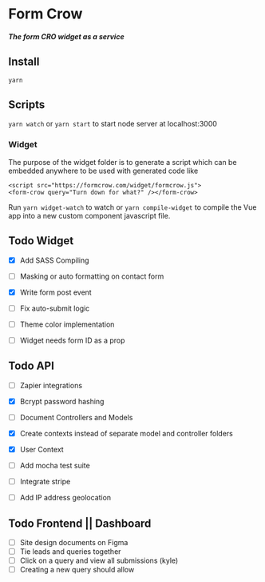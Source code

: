 # Form Crow
##### The form CRO widget as a service

## Install
`yarn`
## Scripts
`yarn watch` or `yarn start` to start node server at localhost:3000

### Widget
The purpose of the widget folder is to generate a script which can be embedded anywhere to be used with generated code like

```
<script src="https://formcrow.com/widget/formcrow.js">
<form-crow query="Turn down for what?" /></form-crow>
```

Run `yarn widget-watch` to watch or `yarn compile-widget` to compile the Vue app into a new custom component javascript file.


## Todo Widget

- [x] Add SASS Compiling
- [ ] Masking or auto formatting on contact form
- [x] Write form post event
- [ ] Fix auto-submit logic
- [ ] Theme color implementation
- [ ] Widget needs form ID as a prop


## Todo API
- [ ] Zapier integrations
- [x] Bcrypt password hashing
- [ ] Document Controllers and Models
- [x] Create contexts instead of separate model and controller folders
- [x] User Context
- [ ] Add mocha test suite
- [ ] Integrate stripe
- [ ] Add IP address geolocation


## Todo Frontend || Dashboard
- [ ] Site design documents on Figma
- [ ] Tie leads and queries together
- [ ] Click on a query and view all submissions (kyle)
- [ ] Creating a new query should allow
